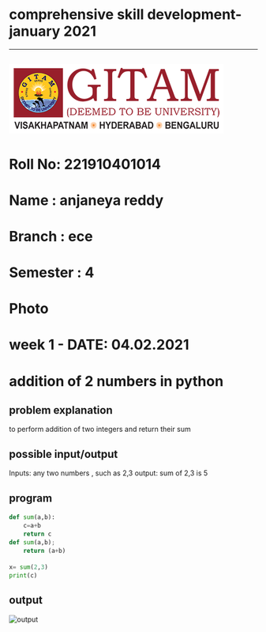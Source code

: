 # comprehensive skill development-january 2021
------------------------------------------
![GITAM university](GITAM-logo.png)
------------------------------------------
# Roll No: 221910401014
# Name : anjaneya reddy
# Branch : ece
# Semester : 4
# Photo

# week 1 - DATE: 04.02.2021


# addition of 2 numbers in python

## problem explanation

to perform addition of two integers and return their sum

## possible input/output

Inputs: any two numbers , such as 2,3
output: sum of 2,3 is 5

## program
``` python
def sum(a,b):
    c=a+b 
    return c 
def sum(a,b);
    return (a+b)

x= sum(2,3)
print(c)
```
##  output 
![output](output04.02.2021.png)
